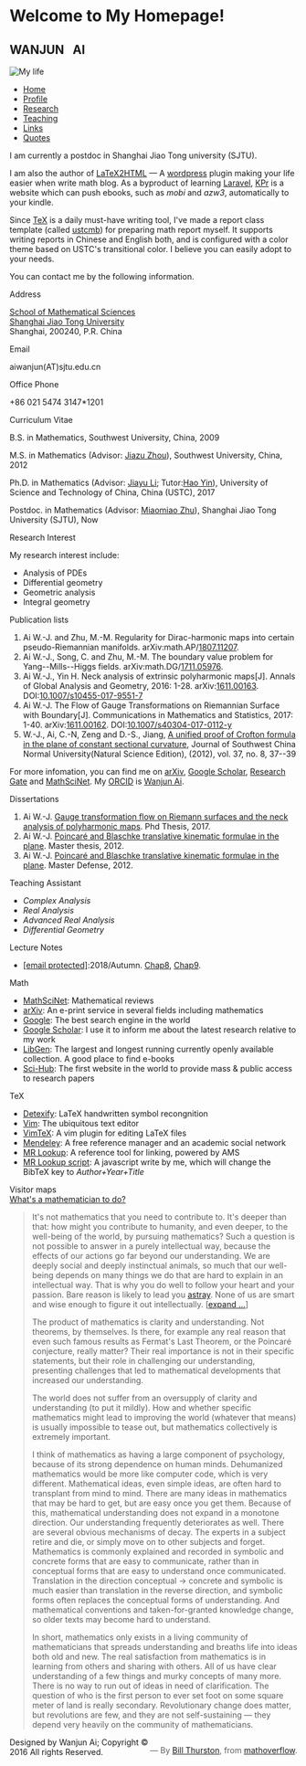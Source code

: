 <!DOCTYPE html>
<html lang="en">
<head>
<meta charset="utf-8">
<meta content="IE=edge" http-equiv="X-UA-Compatible">
<meta content="width=device-width, initial-scale=1" name="viewport">
<meta content="Wanjun's Homepage" name="description">
<meta content="index,follow" name="robots">
<title>
            Wanjun Ai's Homepage
        </title>
<script src="/cdn-cgi/apps/head/gWNFreS45i3gIclq0irHaCrRWZo.js"></script><link href="vendors/bootstrap/css/bootstrap.min.css" rel="stylesheet" type="text/css">
<link href="vendors/bootstrap/css/bootstrap-theme.min.css" rel="stylesheet" type="text/css">
<link href="res/css/style.css" rel="stylesheet" type="text/css">
<link href="res/imgs/favicon.ico" rel="shortcut icon">
<!--[if ltIE9] >
            <script src = "https://oss.maxcdn.com/html5shiv/3.7.3/html5shiv.min.js" ></script>
            <script src="https://oss.maxcdn.com/respond/1.4.2/respond.min.js"></script>
            <![endif]-->
</head>
<body>
<div class="container theme-showcase" role="main">
<div class="row">
<div class="col-md-12">
<div class="banner">
<h1>
Welcome to My Homepage!
</h1>
</div>
</div>
</div>
<div class="row">
<div class="col-md-12">
<div class="row">
<div class="col-md-4 text-center">
<h2 class="text-primary name">
WANJUN&nbsp;&nbsp;&nbsp;AI
</h2>
<div class="pic">
<div class="pic-item">
<img alt="My life" class="" src="res/imgs/mypic.jpg">
</div>
</div>
</div>
<div class="col-md-8">
<div class="tabbable" id="nav">
<ul class="nav nav-tabs">
<li class="active">
<a data-toggle="tab" href="#home">Home</a>
</li>
<li>
<a data-toggle="tab" href="#profile">Profile</a>
</li>
<li>
<a data-toggle="tab" href="#research">Research</a>
</li>
<li>
<a data-toggle="tab" href="#teaching">Teaching</a>
</li>
<li>
<a data-toggle="tab" href="#links">Links</a>
</li>
<li>
<a data-toggle="tab" href="#quotes">Quotes</a>
</li>
</ul>
<div class="tab-content">
<div class="tab-pane active" id="home">
<span class="h"></span>
<p>I am currently a postdoc in Shanghai Jiao Tong university (SJTU). </p>
<p>I am also the author of <a href="https://wordpress.org/plugins/latex2html/" target="_blank">LaTeX2HTML</a> &mdash; A <a href="https://wordpress.org/" target="_blank">wordpress</a> plugin making your life easier when write math blog. As a byproduct of learning <a href="https://laravel.com" target="_blank">Laravel</a>, <a href="https://kpr.vanabel.cn" target="_blank">KPr</a> is a website which can push ebooks, such as <em>mobi</em> and <em>azw3</em>, automatically to your kindle.</p>
 <p>Since <a href="https://tug.org" target="_blank">TeX</a> is a daily must-have writing tool, I've made a report class template (called <a href="https://git.ustclug.org/vanabel/math-beamer" target="_blank">ustcmb</a>) for preparing math report myself. It supports writing reports in Chinese and English both, and is configured with a color theme based on USTC's transitional color. I believe you can easily adopt to your needs.</p>
<p>You can contact me by the following information.</p>
<span class="h">Address</span>
<p>
<a href="http://math.sjtu.edu.cn/" target="_blank">School of Mathematical Sciences</a><br>
<a href="http://en.sjtu.edu.cn/" target="_blank">Shanghai Jiao Tong University</a><br>
Shanghai, 200240, P.R. China
</p>
<span class="h">Email</span>
<p>aiwanjun(AT)sjtu.edu.cn</p>
<span class="h">Office Phone</span>
<p>+86 021 5474 3147*1201</p>
</div>
<div class="tab-pane" id="profile">
<span class="h">Curriculum Vitae</span>
<p>B.S. in Mathematics, Southwest University, China, 2009</p>
<p>M.S. in Mathematics (Advisor: <a href="http://www.ams.org/mathscinet/MRAuthorID/245435" target="_blank">Jiazu Zhou</a>), Southwest University, China, 2012</p>
<p>Ph.D. in Mathematics (Advisor: <a href="http://www.ams.org/mathscinet/MRAuthorID/274510" target="_blank">Jiayu Li</a>; Tutor:<a href="http://www.ams.org/mathscinet/MRAuthorID/786096" target="_blank">Hao Yin</a>), University of Science and Technology of China, China (USTC), 2017</p>
<p>Postdoc. in Mathematics (Advisor: <a href="http://www.ams.org/mathscinet/MRAuthorID/863941" target="_blank">Miaomiao Zhu</a>), Shanghai Jiao Tong University (SJTU), Now</p>
</div>
<div class="tab-pane" id="research">
<span class="h">Research Interest</span>
<p>
My research interest include:
<ul>
<li>Analysis of PDEs</li>
<li>Differential geometry</li>
<li>Geometric analysis</li>
<li>Integral geometry</li>
</ul>
</p>
<span class="h">Publication lists</span>
<ol>
<li>Ai W.-J. and Zhu, M.-M. Regularity for Dirac-harmonic maps into certain pseudo-Riemannian manifolds. arXiv:math.AP/<a target="_black" href="https://arxiv.org/abs/1807.11207">1807.11207</a>.
</li>
<li>
Ai W.-J., Song, C. and Zhu, M.-M. The boundary value problem for Yang--Mills--Higgs fields. arXiv:math.DG/<a target="_blank" href="https://arxiv.org/abs/1711.05976">1711.05976</a>.
</li>
<li>
Ai W.-J., Yin H. Neck analysis of extrinsic polyharmonic maps[J]. Annals of Global Analysis and Geometry, 2016: 1-28. arXiv:<a target="_blank" href="https://arxiv.org/abs/1611.00163">1611.00163</a>. DOI:<a target="_blank" href="https://doi.org/10.1007/s10455-017-9551-7">10.1007/s10455-017-9551-7</a>
</li>
<li>
Ai W.-J. The Flow of Gauge Transformations on Riemannian Surface with Boundary[J]. Communications in Mathematics and Statistics, 2017: 1-40. arXiv:<a href="https://arxiv.org/abs/1611.00162" target="_blank">1611.00162</a>. DOI:<a href="https://doi.org/10.1007/s40304-017-0112-y" target="_blank">10.1007/s40304-017-0112-y</a> </li>
<li>
W.-J., Ai, C.-N, Zeng and D.-S., Jiang, <a href="http://www.cnki.com.cn/Article/CJFDTotal-XNZK201208011.htm">A unified proof of Crofton formula in the plane of constant sectional curvature</a>, Journal of Southwest China Normal University(Natural Science Edition), (2012), vol. 37, no. 8, 37--39
</li>
</ol>
<p>For more infomation, you can find me on <a href="https://arxiv.org/a/ai_w_1.html" target="_blank">arXiv</a>, <a href="https://scholar.google.com/citations?user=cJrl3rEAAAAJ&hl=en-US" target="_blank">Google Scholar</a>, <a href="https://www.researchgate.net/profile/Wanjun_Ai" target="_blank">Research Gate</a> and <a href="https://mathscinet.ams.org/mathscinet/MRAuthorID/1228369" target="_blank">MathSciNet</a>. My <a href="https://orcid.org" target="_blank">ORCID</a> is <a href="https://orcid.org/0000-0003-3470-3727" target="_blank">Wanjun Ai</a>.</p>
<span class="h">Dissertations</span>
<ol>
<li>
Ai W.-J. <a href="res/data/Ai_2017_PHDThesis.pdf">Gauge transformation flow on Riemann surfaces and the neck analysis of polyharmonic maps</a>. Phd Thesis, 2017.
</li>
<li>
Ai W.-J. <a href="res/data/Ai_2012_MAThesis.pdf">Poincaré and Blaschke translative kinematic formulae in the plane</a>. Master thesis, 2012.
</li>
<li>
Ai W.-J. <a href="res/data/Ai_2012_MADenfenses.pdf">Poincaré and Blaschke translative kinematic formulae in the plane</a>. Master Defense, 2012.
</li>
</ol>
</div>
<div class="tab-pane" id="teaching">
<span class="h">Teaching Assistant</span>
<ul>
<li><em>Complex Analysis</em></li>
<li><em>Real Analysis</em></li>
<li><em>Advanced Real Analysis</em></li>
<li><em>Differential Geometry</em></li>
</ul>
<span class="h">Lecture Notes</span>
<ul>
<li><a href="/cdn-cgi/l/email-protection" class="__cf_email__" data-cfemail="094a68656a7c657c7a497a637d7c">[email&#160;protected]</a>:2018/Autumn. <a href="res/data/Calculus/Calculus-chap8.pdf" target="_blank">Chap8</a>, <a href="res/data/Calculus/Calculus-chap9.pdf" target="_blank">Chap9</a>.</li>
</ul>
</div>
<div class="tab-pane" id="links">
<span class="h">Math</span>
<ul>
<li><a href="https://mathscinet.ams.org/mathscinet/index.html" target="_blank">MathSciNet</a>: Mathematical reviews</li>
<li><a href="https://arxiv.org/archive/math" target="_blank">arXiv</a>: An e-print service in several fields including mathematics</li>
<li><a href="https://www.google.com" target="_blank">Google</a>: The best search engine in the world</li>
<li><a href="https://scholar.google.com/" target="_blank">Google Scholar</a>: I use it to inform me about the latest research relative to my work</li>
<li><a href="https://sites.google.com/site/themetalibrary/library-genesis" target="_blank">LibGen</a>: The largest and longest running currently openly available collection. A good place to find e-books</li>
<li><a href="https://sci-hub.tw" target="_blank">Sci-Hub</a>: The first website in the world to provide mass &amp; public access to research papers</li>
</ul>
<span class="h">TeX</span>
<ul>
<li><a href="http://detexify.kirelabs.org/classify.html" target="_blank">Detexify</a>: LaTeX handwritten symbol recongnition</li>
<li><a href="https://www.vim.org" target="_blank">Vim</a>: The ubiquitous text editor</li>
<li><a href="https://github.com/lervag/vimtex" target="_blank">VimTeX</a>: A vim plugin for editing LaTeX files</li>
<li><a href="https://www.mendeley.com/" target="_blank">Mendeley</a>: A free reference manager and an academic social network</li>
<li><a href="https://mathscinet.ams.org/mrlookup" target="_blank">MR Lookup</a>: A reference tool for linking, powered by AMS</li>
<li><a href="https://greasyfork.org/en/scripts/35116-mrlookup" target="_blank">MR Lookup script</a>: A javascript write by me, which will change the BibTeX key to <em>Author+Year+Title</em></a></li>
</ul>
<span class="h">Visitor maps</span>
<div class="vmap">

<script data-cfasync="false" src="/cdn-cgi/scripts/5c5dd728/cloudflare-static/email-decode.min.js"></script><script type="text/javascript" id="clustrmaps" src="//cdn.clustrmaps.com/map_v2.js?cl=ffffff&w=350&t=tt&d=elL92-NcWC0J8GsudwK1lg0nxI-re-G2HKMKnZQTMys&co=2d78ad&ct=ffffff&cmo=3acc3a&cmn=ff5353"></script>
</div>
</div>
<div class="tab-pane" id="quotes">
<span class="h">
<a href="https://mathoverflow.net/questions/43690/whats-a-mathematician-to-do" target="_blank">
What's a mathematician to do?
</a>
</span>
<blockquote>
<p>
It's not mathematics that you need to contribute to. It's deeper than that: how might you contribute to humanity, and even deeper, to the well-being of the world, by pursuing mathematics? Such a question is not possible to answer in a purely intellectual way, because the effects of our actions go far beyond our understanding. We are deeply social and deeply instinctual animals, so much that our well-being depends on many things we do that are hard to explain in an intellectual way. That is why you do well to follow your heart and your passion. Bare reason is likely to lead you <a href="https://en.wikipedia.org/wiki/Ted_Kaczynski" target="_blank">astray</a>. None of us are smart and wise enough to figure it out intellectually. [<a data-toggle="collapse" href="#blockquote" aria-expanded="false" aria-controls="blockquote">expand ...</a>]
</p>
<div class="collapse" id="blockquote">
<p>
The product of mathematics is clarity and understanding. Not theorems, by themselves. Is there, for example any real reason that even such famous results as Fermat's Last Theorem, or the Poincaré conjecture, really matter? Their real importance is not in their specific statements, but their role in challenging our understanding, presenting challenges that led to mathematical developments that increased our understanding.
</p>
<p>
The world does not suffer from an oversupply of clarity and understanding (to put it mildly). How and whether specific mathematics might lead to improving the world (whatever that means) is usually impossible to tease out, but mathematics collectively is extremely important.
</p>
<p>
I think of mathematics as having a large component of psychology, because of its strong dependence on human minds. Dehumanized mathematics would be more like computer code, which is very different. Mathematical ideas, even simple ideas, are often hard to transplant from mind to mind. There are many ideas in mathematics that may be hard to get, but are easy once you get them. Because of this, mathematical understanding does not expand in a monotone direction. Our understanding frequently deteriorates as well. There are several obvious mechanisms of decay. The experts in a subject retire and die, or simply move on to other subjects and forget. Mathematics is commonly explained and recorded in symbolic and concrete forms that are easy to communicate, rather than in conceptual forms that are easy to understand once communicated. Translation in the direction conceptual &rarr; concrete and symbolic is much easier than translation in the reverse direction, and symbolic forms often replaces the conceptual forms of understanding. And mathematical conventions and taken-for-granted knowledge change, so older texts may become hard to understand.
</p>
<p>
In short, mathematics only exists in a living community of mathematicians that spreads understanding and breaths life into ideas both old and new. The real satisfaction from mathematics is in learning from others and sharing with others. All of us have clear understanding of a few things and murky concepts of many more. There is no way to run out of ideas in need of clarification. The question of who is the first person to ever set foot on some square meter of land is really secondary. Revolutionary change does matter, but revolutions are few, and they are not self-sustaining &mdash; they depend very heavily on the community of mathematicians.
</p>
</div>
<p style="float:right">&mdash; By <a href="https://en.wikipedia.org/wiki/William_Thurston" target="_blank">Bill Thurston</a>, from <a href="https://mathoverflow.net" target="_blank">mathoverflow</a>.</p>
</blockquote>
</div>
</div>
</div>
</div>
</div>
</div>
</div>
<div class="footer" id="footer" role="contentinfo">
<div class="container">
<p class="text-muted credit">
Designed by Wanjun Ai; Copyright &copy; <span id="year">2016</span> All rights Reserved.
</p>
</div>
</div>
</div>
<script type="text/javascript" src="vendors/jquery/jquery-1.12.4.min.js"></script>
<script type="text/javascript" src="vendors/bootstrap/js/bootstrap.min.js"></script>
<script type="text/javascript" src="vendors/pixel/pixel.min.js"></script>
<script type="text/javascript" src="res/js/usr.js"></script>
</body>
</html>
